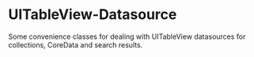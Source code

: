 UITableView-Datasource
======================

Some convenience classes for dealing with UITableView datasources for collections, CoreData and search results.

